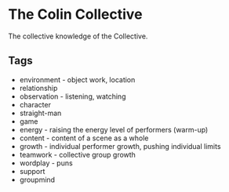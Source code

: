 # The Colin Collective

The collective knowledge of the Collective.

## Tags

* environment - object work, location
* relationship
* observation - listening, watching
* character
* straight-man
* game
* energy - raising the energy level of performers (warm-up)
* content - content of a scene as a whole
* growth - individual performer growth, pushing individual limits
* teamwork - collective group growth
* wordplay - puns
* support
* groupmind

